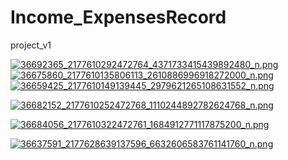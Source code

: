 # Income_ExpensesRecord
project_v1



[![36692365_2177610292472764_4371733415439892480_n.png](https://s25.postimg.cc/c9zzaruyn/36692365_2177610292472764_4371733415439892480_n.png)](https://postimg.cc/image/kfi18xj7f/)  [![36675860_2177610135806113_2610886996918272000_n.png](https://s25.postimg.cc/dca5tblhr/36675860_2177610135806113_2610886996918272000_n.png)](https://postimg.cc/image/upkg86gsr/)    [![36659425_2177610149139445_2979621265108631552_n.png](https://s25.postimg.cc/wu4t99xv3/36659425_2177610149139445_2979621265108631552_n.png)](https://postimg.cc/image/ftlx0lktn/)      



[![36682152_2177610252472768_1110244892782624768_n.png](https://s25.postimg.cc/hy6a1oeqn/36682152_2177610252472768_1110244892782624768_n.png)](https://postimg.cc/image/44hxcmm57/)


[![36684056_2177610322472761_1684912771117875200_n.png](https://s25.postimg.cc/6ltojwlhb/36684056_2177610322472761_1684912771117875200_n.png)](https://postimg.cc/image/iaxo7vcfv/)



[![36637591_2177628639137596_6632606583761141760_n.png](https://s25.postimg.cc/s88p0xrrj/36637591_2177628639137596_6632606583761141760_n.png)](https://postimg.cc/image/fguiufhzf/)
